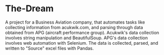 # The-Dream
A project for a Business Aviation company, that automates tasks like collecting information from acukwik.com, and parsing through data obtained from APG (aircraft performance group). 
Acukwik's data collection involves string manipulation and BeautifulSoup. APG's data collection involves web automation with Selenium. The data is collected, parsed, and written to "Source" excel files with Pandas.
